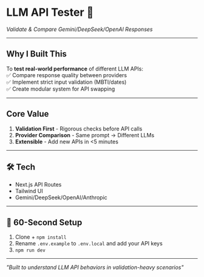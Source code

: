 # LLM API Tester 🧪

_Validate & Compare Gemini/DeepSeek/OpenAI Responses_

---

## Why I Built This

To **test real-world performance** of different LLM APIs:  
✅ Compare response quality between providers  
✅ Implement strict input validation (MBTI/dates)  
✅ Create modular system for API swapping

---

## Core Value

1. **Validation First** - Rigorous checks before API calls
2. **Provider Comparison** - Same prompt → Different LLMs
3. **Extensible** - Add new APIs in <5 minutes

---

## 🛠️ Tech

- Next.js API Routes
- Tailwind UI
- Gemini/DeepSeek/OpenAI/Anthropic

---

## 🚀 60-Second Setup

1. Clone + `npm install`
2. Rename `.env.example` to `.env.local` and add your API keys
3. `npm run dev`

---

_"Built to understand LLM API behaviors in validation-heavy scenarios"_
